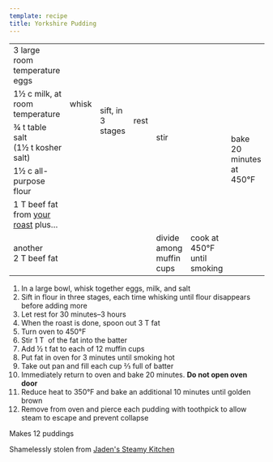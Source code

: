 ```yaml
---
template: recipe
title: Yorkshire Pudding
---
```

<table>
  <tr>
    <td>3&nbsp;large room temperature eggs</td>
    <td rowspan="3">whisk</td>
    <td rowspan="4">sift, in 3 stages</td>
    <td rowspan="4">rest</td>
    <td colspan="2" rowspan="5">stir</td>
    <td rowspan="6">bake 20 minutes at 450&deg;F</td>
    <td rowspan="6">bake 10 minutes at 350&deg;F</td>
    <td rowspan="6">pierce</td>
    </td>
  <tr>
    <td>1&frac12;&nbsp;c&nbsp;milk, at room temperature</td>
  </tr>
  <tr>
    <td>&frac34;&nbsp;t&nbsp;table salt (1&frac12;&nbsp;t&nbsp;kosher salt)</td>
  </tr>
  <tr>
    <td>1&frac12; c all-purpose flour</td>
    <td class="righthide">&nbsp;</td>
  </tr>
  <tr>
    <td>1&nbsp;T&nbsp;beef fat from <a
        href="http://steamykitchen.com/12516-perfect-prime-rib-roast-au-jus-recipe.html">your
        roast</a> plus&hellip;</td>
    <td class="righthide" colspan="3">&nbsp;</td>
  </tr>
  <tr>
    <td>another 2&nbsp;T&nbsp;beef fat</td>
    <td class="righthide" colspan="3"></td>
    <td>divide among muffin cups</td>
    <td>cook at 450&deg;F until smoking</td>
  </tr>
</table>

<ol>
  <li>In a large bowl, whisk together eggs, milk, and salt</li>
  <li>Sift in flour in three stages, each time whisking until flour
    disappears before adding more</li>
  <li>Let rest for 30 minutes&ndash;3 hours</li>
  <li>When the roast is done, spoon out 3&nbsp;T&nbsp;fat</li>
  <li>Turn oven to 450&deg;F</li>
  <li>Stir 1&nbsp;T&nbsp; of the fat into the batter</li>
  <li>Add &frac12;&nbsp;t&nbsp;fat to each of 12 muffin cups</li>
  <li>Put fat in oven for 3 minutes until smoking hot</li>
  <li>Take out pan and fill each cup &#x2154; full of batter</li>
  <li>Immediately return to oven and bake 20 minutes. <b>Do not open
      oven door</b></li>
  <li>Reduce heat to 350&deg;F and bake an additional 10 minutes until
    golden brown</li>
  <li>Remove from oven and pierce each pudding with toothpick to allow
    steam to escape and prevent collapse</li>
</ol>

<p>Makes 12 puddings</p>
<p class="confession">Shamelessly stolen from <a
    href="http://steamykitchen.com/12560-yorkshire-pudding-recipe.html">Jaden's
    Steamy Kitchen</a></p>